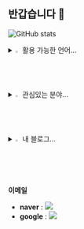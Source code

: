 ## 반갑습니다 👋

![GitHub stats](https://github-readme-stats.vercel.app/api?username=zoo171&include_all_commits=true&show_icons=true&theme=solarized-light)


<details>
<summary>
  <img src="https://raw.githubusercontent.com/Tarikul-Islam-Anik/Animated-Fluent-Emojis/master/Emojis/Hand%20gestures/Eyes.png" alt="Eyes" width="2%" /> 활용 가능한 언어...
</summary>
   <br>
  
![HTML](https://img.shields.io/badge/HTML-239120?style=for-the-badge&logo=html5&logoColor=white)
![CSS](https://img.shields.io/badge/CSS-239120?&style=for-the-badge&logo=css3&logoColor=white)

![C](https://img.shields.io/badge/C-00599C?style=for-the-badge&logo=c&logoColor=white)
![python](https://img.shields.io/badge/Python-14354C?style=for-the-badge&logo=python&logoColor=white)
![JAVA](https://img.shields.io/badge/Java-ED8B00?style=for-the-badge&logo=openjdk&logoColor=white)

![MYSQL](https://img.shields.io/badge/MySQL-00000F?style=for-the-badge&logo=mysql&logoColor=white)
![Neo4j](https://img.shields.io/badge/Neo4j-018bff?style=for-the-badge&logo=neo4j&logoColor=white)
![Flask](https://img.shields.io/badge/Flask-000000?style=for-the-badge&logo=flask&logoColor=white)

![Linux](https://img.shields.io/badge/Linux-FCC624?style=for-the-badge&logo=linux&logoColor=black)
![Ubuntu](https://img.shields.io/badge/Ubuntu-E95420?style=for-the-badge&logo=ubuntu&logoColor=white)

</details>

<details>
<summary>
  <img src="https://raw.githubusercontent.com/Tarikul-Islam-Anik/Animated-Fluent-Emojis/master/Emojis/Hand%20gestures/Eyes.png" alt="Eyes" width="2%" /> 관심있는 분야...
</summary>
   <br>
  
  **AI**
  
  **NLP**
  
  **RAG**
  
  **FINTUEN**


</details>


<details>
<summary>
  <img src="https://raw.githubusercontent.com/Tarikul-Islam-Anik/Animated-Fluent-Emojis/master/Emojis/Hand%20gestures/Eyes.png" alt="Eyes" width="2%" /> 내 블로그...
</summary>
   <br>
  <a href="https://www.instagram.com/song_jh2001"><img src="https://img.shields.io/badge/Instagram-E4405F?style=for-the-badge&logo=instagram&logoColor=white&link=https://www.instagram.com/song_jh2001")</a>
  
  <a href="https://velog.io/@gathers"><img src="https://img.shields.io/badge/Tech%20Blog-11B48A?style=flat-square&logo=Vimeo&logoColor=white&link=https://velog.io/@gathers"/></a>
  
  


</details>


**이메일**
- **naver** : <a href="mailto:snamhun2@naver.com"><img src="https://img.shields.io/badge/Gmail-d14836?style=flat-square&logo=Gmail&logoColor=white&link=snamhun2@naver.com"/></a>
- **google** : <a href="mailto:gathers2001@gmail.com"><img src="https://img.shields.io/badge/Gmail-d14836?style=flat-square&logo=Gmail&logoColor=white&link=gathers2001@gmail.com"/></a>


<!--
**zoo171/zoo171** is a ✨ _special_ ✨ repository because its `README.md` (this file) appears on your GitHub profile.

Here are some ideas to get you started:

- 🔭 I’m currently working on ...
- 🌱 I’m currently learning ...
- 👯 I’m looking to collaborate on ...
- 🤔 I’m looking for help with ...
- 💬 Ask me about ...
- 📫 How to reach me: ...
- 😄 Pronouns: ...
- ⚡ Fun fact: ...
-->
